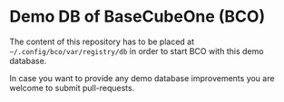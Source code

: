 # Demo DB of BaseCubeOne (BCO)

The content of this repository has to be placed at `~/.config/bco/var/registry/db` in order to start BCO with this demo database.

In case you want to provide any demo database improvements you are welcome to submit pull-requests.
